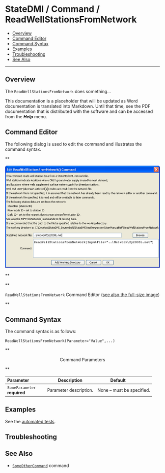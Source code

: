 # StateDMI / Command / ReadWellStationsFromNetwork #

* [Overview](#overview)
* [Command Editor](#command-editor)
* [Command Syntax](#command-syntax)
* [Examples](#examples)
* [Troubleshooting](#troubleshooting)
* [See Also](#see-also)

-------------------------

## Overview ##

The `ReadWellStationsFromNetwork` does something...

This documentation is a placeholder that will be updated as Word documentation is translated into Markdown.
Until that time, see the PDF documentation that is distributed with the software and can be accessed
from the ***Help*** menu.

## Command Editor ##

The following dialog is used to edit the command and illustrates the command syntax.

**<p style="text-align: center;">
![ReadWellStationsFromNetwork](ReadWellStationsFromNetwork.png)
</p>**

**<p style="text-align: center;">
`ReadWellStationsFromNetwork` Command Editor (<a href="../ReadWellStationsFromNetwork.png">see also the full-size image</a>)
</p>**

## Command Syntax ##

The command syntax is as follows:

```text
ReadWellStationsFromNetwork(Parameter="Value",...)
```
**<p style="text-align: center;">
Command Parameters
</p>**

| **Parameter**&nbsp;&nbsp;&nbsp;&nbsp;&nbsp;&nbsp;&nbsp;&nbsp;&nbsp;&nbsp;&nbsp;&nbsp; | **Description** | **Default**&nbsp;&nbsp;&nbsp;&nbsp;&nbsp;&nbsp;&nbsp;&nbsp;&nbsp;&nbsp; |
| --------------|-----------------|----------------- |
|`SomeParameter`<br>**required**|Parameter description.|None – must be specified.|

## Examples ##

See the [automated tests](https://github.com/OpenCDSS/cdss-app-statedmi-test/tree/master/test/regression/commands/ReadWellStationsFromNetwork).

## Troubleshooting ##

## See Also ##

* [`SomeOtherCommand`](../SomeOtherCommand/SomeOtherCommand) command
